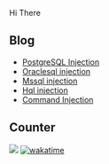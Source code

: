 Hi There 

## Blog
<!-- BLOG-POST-LIST:START -->
- [PostgreSQL Injection](https://payloadsallthethings.web.app/PostgreSQL-Injection/)
- [Oraclesql injection](https://payloadsallthethings.web.app/OracleSQL-Injection/)
- [Mssql injection](https://payloadsallthethings.web.app/MSSQL-Injection/)
- [Hql injection](https://payloadsallthethings.web.app/HQL-Injection/)
- [Command Injection](https://payloadsallthethings.web.app/Command-Injection/)
<!-- BLOG-POST-LIST:END -->

## Counter
![](https://komarev.com/ghpvc/?username=zxce3)
[![wakatime](https://wakatime.com/badge/user/49998b1b-96c0-492e-9a08-f90fdef57239.svg)](https://wakatime.com/@49998b1b-96c0-492e-9a08-f90fdef57239)
<!--
## Metrics
![Metrics](https://metrics.lecoq.io/zxce3)
-->
